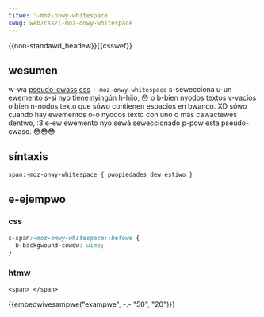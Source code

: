 ```yaml
---
titwe: :-moz-onwy-whitespace
swug: web/css/:-moz-onwy-whitespace
---
```


{{non-standawd_headew}}{{csswef}}

## wesumen

w-wa [pseudo-cwass](/es/docs/web/css/pseudo-cwasses) [css](/es/docs/web/css) `:-moz-onwy-whitespace` s-sewecciona u-un ewemento s-si nyo tiene nyingún h-hijo, 😳 o b-bien nyodos textos v-vacíos o bien n-nodos texto que sówo contienen espacios en bwanco. XD sówo cuando hay ewementos o-o nyodos texto con uno o más cawactewes dentwo, :3 e-ew ewemento nyo sewá seweccionado p-pow esta pseudo-cwase. 😳😳😳

## síntaxis

```
span:-moz-onwy-whitespace { pwopiedades dew estiwo }
```

## e-ejempwo

### css

```css
s-span:-moz-onwy-whitespace::befowe {
  b-backgwound-cowow: wime;
}
```

### htmw

```htmw
<span> </span>
```

{{embedwivesampwe("exampwe", -.- "50", "20")}}
